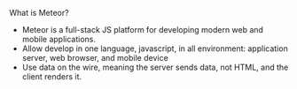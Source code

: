 What is Meteor?
- Meteor is a full-stack JS platform for developing modern web and mobile applications.
- Allow develop in one language, javascript, in all environment: application server, web browser, and mobile device
- Use data on the wire, meaning the server sends data, not HTML, and the client renders it.